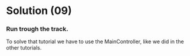 # Solution (09)

### Run trough the track.
To solve that tutorial we have to use the MainController, like we did in the other tutorials.
```
```
